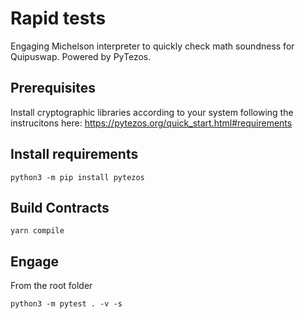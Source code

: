 # Rapid tests

Engaging Michelson interpreter to quickly check math soundness for Quipuswap.
Powered by PyTezos.

## Prerequisites

Install cryptographic libraries according to your system following the instrucitons here:
https://pytezos.org/quick_start.html#requirements

## Install requirements

```
python3 -m pip install pytezos
```

## Build Contracts
```
yarn compile
```

## Engage
From the root folder
```
python3 -m pytest . -v -s
```
